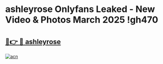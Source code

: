 # ashleyrose Onlyfans Leaked - New Video & Photos March 2025 !gh470

# <h2><a href="https://fb8fbc.iuczelnia.edu.pl?title=ashleyrose&ref=gh470">🔗👉 🔴 ashleyrose</a></h2>

[![acn](https://github.com/user-attachments/assets/0f9c940e-d8b0-45ae-aac7-cd30a18b3e1c)](https://fb8fbc.iuczelnia.edu.pl?title=ashleyrose&ref=gh470)


